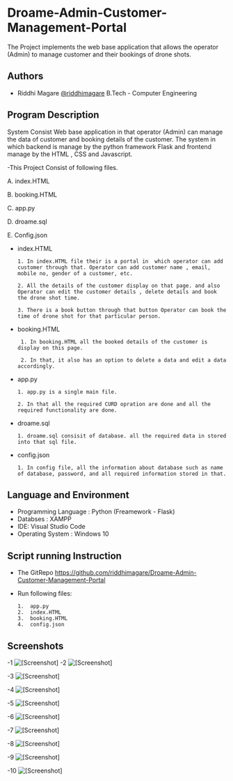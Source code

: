 
# Droame-Admin-Customer-Management-Portal

The Project implements the web base application that allows the operator (Admin) to manage customer and their bookings of drone shots.



## Authors

- Riddhi Magare [@riddhimagare](https://www.github.com/octokatherine)
B.Tech - Computer Engineering





## Program Description
System Consist Web base application in that operator (Admin) can manage the data of customer and booking details of the customer.
The system in which backend is manage by the python framework Flask and frontend manage by the HTML , CSS and Javascript.

-This Project Consist of following files.

A. index.HTML

B. booking.HTML

C. app.py

D. droame.sql

E. Config.json


- index.HTML

      1. In index.HTML file their is a portal in  which operator can add customer through that. Operator can add customer name , email, mobile no, gender of a customer, etc.

      2. All the details of the customer display on that page. and also Operator can edit the customer details , delete details and book the drone shot time.

      3. There is a book button through that button Operator can book the time of drone shot for that particular person.

- booking.HTML

       1. In booking.HTML all the booked details of the customer is display on this page.

       2. In that, it also has an option to delete a data and edit a data accordingly.

- app.py 

      1. app.py is a single main file.

      2. In that all the required CURD opration are done and all the required functionality are done.


- droame.sql

      1. droame.sql consisit of database. all the required data in stored into that sql file. 

- config.json
   
      1. In config file, all the information about database such as name of database, password, and all required information stored in that. 







## Language and Environment

- Programming Language : Python (Freamework - Flask)
- Databses : XAMPP
- IDE: Visual Studio Code 
- Operating System : Windows 10
## Script running Instruction

- The GitRepo https://github.com/riddhimagare/Droame-Admin-Customer-Management-Portal

- Run following files:

      1.  app.py
      2.  index.HTML
      3.  booking.HTML
      4.  config.json
  
## Screenshots
-1
![[Screenshot]](https://github.com/riddhimagare/Droame-Admin-Customer-Management-Portal/blob/main/Screenshot/SS_1.PNG)
-2
![[Screenshot]](https://github.com/riddhimagare/Droame-Admin-Customer-Management-Portal/blob/main/Screenshot/SS_2.PNG)

-3
![[Screenshot]](https://github.com/riddhimagare/Droame-Admin-Customer-Management-Portal/blob/main/Screenshot/SS_3.PNG)

-4
![[Screenshot]](https://github.com/riddhimagare/Droame-Admin-Customer-Management-Portal/blob/main/Screenshot/SS_4.PNG)

-5
![[Screenshot]](https://github.com/riddhimagare/Droame-Admin-Customer-Management-Portal/blob/main/Screenshot/SS_5.PNG)

-6
![[Screenshot]](https://github.com/riddhimagare/Droame-Admin-Customer-Management-Portal/blob/main/Screenshot/SS_6.PNG)

-7
![[Screenshot]](https://github.com/riddhimagare/Droame-Admin-Customer-Management-Portal/blob/main/Screenshot/SS_7.PNG)

-8
![[Screenshot]](https://github.com/riddhimagare/Droame-Admin-Customer-Management-Portal/blob/main/Screenshot/SS_8.PNG)

-9
![[Screenshot]](https://github.com/riddhimagare/Droame-Admin-Customer-Management-Portal/blob/main/Screenshot/SS_9.PNG)

-10
![[Screenshot]](https://github.com/riddhimagare/Droame-Admin-Customer-Management-Portal/blob/main/Screenshot/SS_10.PNG)



